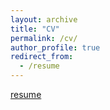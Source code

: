 ```yaml
---
layout: archive
title: "CV"
permalink: /cv/
author_profile: true
redirect_from:
  - /resume
---
```



[resume](https://yanchiu-macro.github.io/files/cv.pdf)